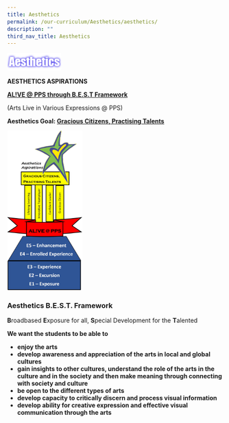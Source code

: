 ```yaml
---
title: Aesthetics
permalink: /our-curriculum/Aesthetics/aesthetics/
description: ""
third_nav_title: Aesthetics
---
```

<img src="/images/Aesthetics.png" 
     style="width:25%">

**AESTHETICS ASPIRATIONS**

**<u>AL!VE @ PPS through B.E.S.T Framework</u>**

(Arts Live in Various Expressions @ PPS)

**Aesthetics Goal: <u>Gracious Citizens, Practising Talents</u>**

<img src="/images/Aesthetics%20BEST%20Framework.jpeg" 
     style="width:35%">


### Aesthetics B.E.S.T. Framework

**B**roadbased **E**xposure for all, **S**pecial Development for the **T**alented

  
**We want the students to be able to** 
* **enjoy the arts**
* **develop awareness and appreciation of the arts in local and global cultures**    
* **gain insights to other cultures, understand the role of the arts in the culture and in the society and then make meaning through connecting with society and culture**  
* **be open to the different types of arts**
* **develop capacity to critically discern and process visual information**  
* **develop ability for creative expression and effective visual communication through the arts**